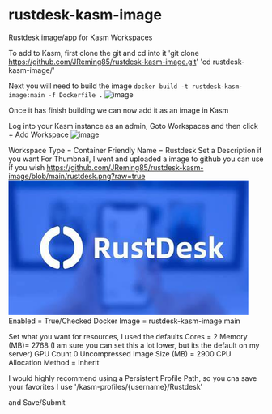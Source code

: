 # rustdesk-kasm-image
Rustdesk image/app for Kasm Workspaces

To add to Kasm, first clone the git and cd into it
'git clone https://github.com/JReming85/rustdesk-kasm-image.git'
'cd rustdesk-kasm-image/'

Next you will need to build the image
`docker build -t rustdesk-kasm-image:main -f Dockerfile .`
![image](https://github.com/JReming85/rustdesk-kasm-image/assets/21246660/f71b9fb2-5f1b-40be-a3c0-f164f02452e5)

Once it has finish building we can now add it as an image in Kasm

Log into your Kasm instance as an admin, Goto Workspaces and then click + Add Workspace ![image](https://github.com/JReming85/rustdesk-kasm-image/assets/21246660/00e4e563-1733-42e0-a67f-b5fe8f8ab5bb)

Workspace Type = Container
Friendly Name = Rustdesk
Set a Description if you want
For Thumbnail, I went and uploaded a image to github you can use if you wish https://github.com/JReming85/rustdesk-kasm-image/blob/main/rustdesk.png?raw=true ![image](https://github.com/JReming85/rustdesk-kasm-image/blob/main/rustdesk.png?raw=true)
Enabled = True/Checked
Docker Image = rustdesk-kasm-image:main

Set what you want for resources, I used the defaults
Cores = 2
Memory (MB)= 2768 (I am sure you can set this a lot lower, but its the default on my server)
GPU Count 0
Uncompressed Image Size (MB) = 2900
CPU Allocation Method = Inherit

I would highly recommend using a Persistent Profile Path, so you cna save your favorites
I use '/kasm-profiles/{username}/Rustdesk'

and Save/Submit
